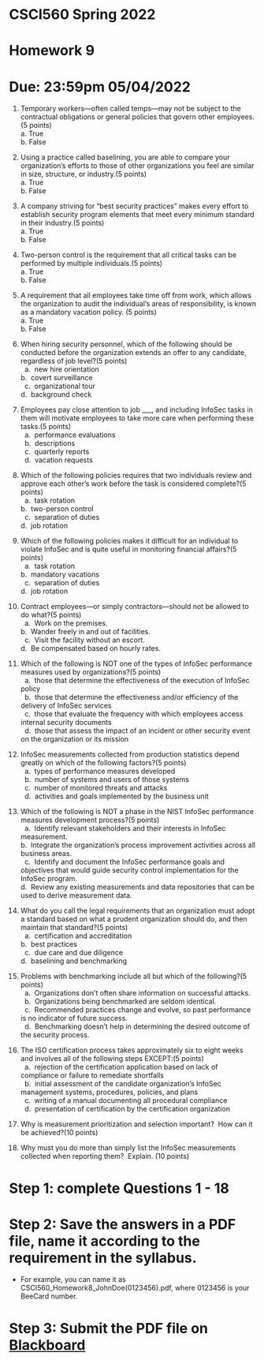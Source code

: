 # CSCI560 Spring 2022
# Homework 9
# Due: 23:59pm 05/04/2022

1.  Temporary workers—often called temps—may not be subject to the contractual obligations or general policies that govern other employees.(5 points)<br>
 	a. 	True<br>
 	b. 	False<br>
  
2. Using a practice called baselining, you are able to compare your organization’s efforts to those of other organizations you feel are similar in size, structure, or industry.(5 points)<br>
 	a. 	True<br>
 	b. 	False<br>
  
3.  A company striving for “best security practices” makes every effort to establish security program elements that meet every minimum standard in their industry.(5 points)<br>
 	a. 	True<br>
 	b. 	False<br>
  
4. Two-person control is the requirement that all critical tasks can be performed by multiple individuals.(5 points)<br>
 	a. 	True<br>
 	b. 	False<br>
  
5. A requirement that all employees take time off from work, which allows the organization to audit the individual’s areas of responsibility, is known as a mandatory vacation policy. (5 points)<br>
 	a. 	True<br>
 	b. 	False<br>
  
6. When hiring security personnel, which of the following should be conducted before the organization extends an offer to any candidate, regardless of job level?(5 points)<br>
 	a. 	new hire orientation<br>	b. 	covert surveillance<br>
 	c. 	organizational tour<br>	d. 	background check<br>
  
7. Employees pay close attention to job \_\_\_, and including InfoSec tasks in them will motivate employees to take more care when performing these tasks.(5 points)<br>
 	a. 	performance evaluations<br>
 	b. 	descriptions<br>
 	c. 	quarterly reports<br>
 	d. 	vacation requests<br>
  
8. Which of the following policies requires that two individuals review and approve each other’s work before the task is considered complete?(5 points)<br>
 	a. 	task rotation	<br>b. 	two-person control<br>
 	c. 	separation of duties<br>	d. 	job rotation<br>
  
9. Which of the following policies makes it difficult for an individual to violate InfoSec and is quite useful in monitoring financial affairs?(5 points)<br>
 	a. 	task rotation	<br>b. 	mandatory vacations<br>
 	c. 	separation of duties<br>	d. 	job rotation<br>
  
10. Contract employees—or simply contractors—should not be allowed to do what?(5 points)<br>
 	a. 	Work on the premises.<br>	b. 	Wander freely in and out of facilities.<br>
 	c. 	Visit the facility without an escort.<br>	d. 	Be compensated based on hourly rates.<br>
  
11. Which of the following is NOT one of the types of InfoSec performance measures used by organizations?(5 points)<br>
 	a. 	those that determine the effectiveness of the execution of InfoSec policy<br>
 	b. 	those that determine the effectiveness and/or efficiency of the delivery of InfoSec services<br>
 	c. 	those that evaluate the frequency with which employees access internal security documents<br>
 	d. 	those that assess the impact of an incident or other security event on the organization
or its mission<br>
  
12. InfoSec measurements collected from production statistics depend greatly on which of the following factors?(5 points)<br>
 	a. 	types of performance measures developed<br>
 	b. 	number of systems and users of those systems<br>
 	c. 	number of monitored threats and attacks<br>
 	d. 	activities and goals implemented by the business unit<br>
  
13.  Which of the following is NOT a phase in the NIST InfoSec performance measures development process?(5 points)<br>
 	a. 	Identify relevant stakeholders and their interests in InfoSec measurement.	<br>b. 	Integrate the organization’s process improvement activities across all business areas.<br>
 	c. 	Identify and document the InfoSec performance goals and objectives that would guide security control implementation for the InfoSec program.<br>	d. 	Review any existing measurements and data repositories that can be used to
derive measurement data.<br>
  
14. What do you call the legal requirements that an organization must adopt a standard based on what a prudent organization should do, and then maintain that standard?(5 points)<br>
 	a. 	certification and accreditation<br>	b. 	best practices<br>
 	c. 	due care and due diligence<br>	d. 	baselining and benchmarking<br>

15. Problems with benchmarking include all but which of the following?(5 points)<br>
 	a. 	Organizations don’t often share information on successful attacks.<br>
 	b. 	Organizations being benchmarked are seldom identical.<br>
 	c. 	Recommended practices change and evolve, so past performance is no indicator of future success.<br>
 	d. 	Benchmarking doesn’t help in determining the desired outcome of the security process.<br>

16. The ISO certification process takes approximately six to eight weeks and involves all of the following steps EXCEPT:(5 points)<br>
 	a. 	rejection of the certification application based on lack of compliance or failure to remediate shortfalls<br>
 	b. 	initial assessment of the candidate organization’s InfoSec management systems, procedures, policies, and plans<br>
 	c. 	writing of a manual documenting all procedural compliance<br>
 	d. 	presentation of certification by the certification organization<br>
  
17. Why is measurement prioritization and selection important?  How can it be achieved?(10 points)<br>

18. Why must you do more than simply list the InfoSec measurements collected when reporting them?  Explain.
(10 points)<br>
  
# Step 1: complete Questions 1 - 18
# Step 2: Save the answers in a PDF file, name it according to the requirement in the syllabus. 
+ For example, you can name it as CSCI560_Homework8_JohnDoe(0123456).pdf, where 0123456 is your BeeCard number.
# Step 3: Submit the PDF file on [Blackboard](https://blackboard.sau.edu/)
